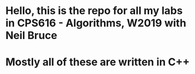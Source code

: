 # Hello, this is the repo for all my labs in CPS616 - Algorithms, W2019 with Neil Bruce
# Mostly all of these are written in C++
